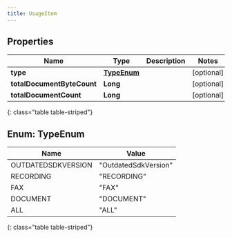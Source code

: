 ```yaml
---
title: UsageItem
---
```


## Properties

| Name | Type | Description | Notes |
| ------------ | ------------- | ------------- | ------------- |
| **type** | [**TypeEnum**](#TypeEnum) |  |  [optional] |
| **totalDocumentByteCount** | **Long** |  |  [optional] |
| **totalDocumentCount** | **Long** |  |  [optional] |
{: class="table table-striped"}


<a name="TypeEnum"></a>

## Enum: TypeEnum

| Name | Value |
| ---- | ----- |
| OUTDATEDSDKVERSION | &quot;OutdatedSdkVersion&quot; |
| RECORDING | &quot;RECORDING&quot; |
| FAX | &quot;FAX&quot; |
| DOCUMENT | &quot;DOCUMENT&quot; |
| ALL | &quot;ALL&quot; |
{: class="table table-striped"}


